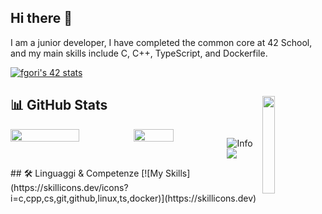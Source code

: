## Hi there 👋
I am a junior developer,
I have completed the common core at 42 School, and my main skills include C, C++, TypeScript, and Dockerfile.

[![fgori's 42 stats](https://badge.mediaplus.ma/greenbinary/fgori?1337Badge=off&UM6P=off)](https://github.com/oakoudad/badge42)

## 📊 GitHub Stats <img align="right" width="20%" src="https://komarev.com/ghpvc/?username=fgori42&label=PROFILE+VIEWS">
<div style="display: flex; justify-content: center;">
  <img width="56%" src="https://github-readme-stats.vercel.app/api?username=fgori42&theme=transparent&icon_color=red&show_icons=true">
  <img width="42.5%" src="https://github-readme-stats.vercel.app/api/top-langs/?username=fgori42&theme=transparent&layout=compact">

  ![Info](https://github-profile-summary-cards.vercel.app/api/cards/profile-details?username=fgori42&theme=transparent)
  ![](https://github-profile-summary-cards.vercel.app/api/cards/productive-time?username=fgori42&theme=transparent)
</div>
## 🛠️ Linguaggi & Competenze
[![My Skills](https://skillicons.dev/icons?i=c,cpp,cs,git,github,linux,ts,docker)](https://skillicons.dev)


